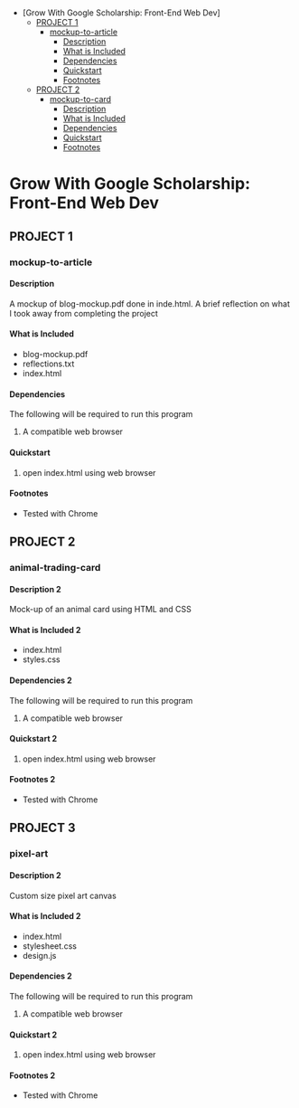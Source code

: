 # 
- [Grow With Google Scholarship: Front-End Web Dev]
	- [PROJECT 1](#project-1)
		- [mockup-to-article](#mockup-to-article)
			- [Description](#description)
			- [What is Included](#what-is-included)
			- [Dependencies](#dependencies)
			- [Quickstart](#quickstart)
			- [Footnotes](#footnotes)
	- [PROJECT 2](#project-2)
		- [mockup-to-card](#animal-trading-card)
			- [Description](#description-2)
			- [What is Included](#what-is-included-2)
			- [Dependencies](#dependencies-2)
			- [Quickstart](#quickstart-2)
			- [Footnotes](#footnotes-2)

# **Grow With Google Scholarship: Front-End Web Dev**
## **PROJECT 1**
### mockup-to-article

#### Description

A mockup of blog-mockup.pdf done in inde.html.
A brief reflection on what I took away from completing the project

#### What is Included

* blog-mockup.pdf
* reflections.txt
* index.html

#### Dependencies

The following will be required to run this program

1. A compatible web browser

#### Quickstart

1. open index.html using web browser

#### Footnotes

* Tested with Chrome

## **PROJECT 2**
### animal-trading-card

#### Description 2

Mock-up of an animal card using HTML and CSS

#### What is Included 2

* index.html
* styles.css

#### Dependencies 2

The following will be required to run this program

1. A compatible web browser

#### Quickstart 2

1. open index.html using web browser

#### Footnotes 2

* Tested with Chrome

## **PROJECT 3**
### pixel-art

#### Description 2

Custom size pixel art canvas

#### What is Included 2

* index.html
* stylesheet.css
* design.js


#### Dependencies 2

The following will be required to run this program

1. A compatible web browser

#### Quickstart 2

1. open index.html using web browser

#### Footnotes 2

* Tested with Chrome